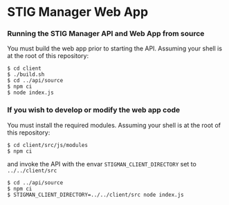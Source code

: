 # STIG Manager Web App

### Running the STIG Manager API and Web App from source

You must build the web app prior to starting the API. Assuming your shell is at the root of this repository:

```
$ cd client
$ ./build.sh
$ cd ../api/source
$ npm ci
$ node index.js

```

### If you wish to develop or modify the web app code

You must install the required modules. Assuming your shell is at the root of this repository:

```
$ cd client/src/js/modules
$ npm ci
```

and invoke the API with the envar `STIGMAN_CLIENT_DIRECTORY` set to `../../client/src`

```
$ cd ../api/source
$ npm ci
$ STIGMAN_CLIENT_DIRECTORY=../../client/src node index.js
```

